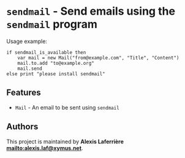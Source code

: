 # `sendmail` - Send emails using the `sendmail` program

Usage example:

~~~~
if sendmail_is_available then
    var mail = new Mail("from@example.com", "Title", "Content")
    mail.to.add "to@example.org"
    mail.send
else print "please install sendmail"
~~~~

## Features

* `Mail` - An email to be sent using `sendmail`

## Authors

This project is maintained by **Alexis Laferrière <mailto:alexis.laf@xymus.net>**.

